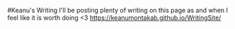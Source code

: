 #Keanu's Writing
I'll be posting plenty of writing on this page as and when I feel like it is worth doing <3      https://keanumontakab.github.io/WritingSite/
